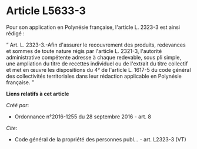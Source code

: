 # Article L5633-3

Pour son application en Polynésie française, l'article L. 2323-3 est ainsi rédigé : 

“ Art. L. 2323-3.-Afin d'assurer le recouvrement des produits, redevances et sommes de toute nature régis par l'article L.
2321-3, l'autorité administrative compétente adresse à chaque redevable, sous pli simple, une ampliation du titre de recettes
individuel ou de l'extrait du titre collectif et met en œuvre les dispositions du 4° de l'article L. 1617-5 du code général
des collectivités territoriales dans leur rédaction applicable en Polynésie française. ”

**Liens relatifs à cet article**

_Créé par_:

  - Ordonnance n°2016-1255 du 28 septembre 2016 - art. 8

_Cite_:

  - Code général de la propriété des personnes publ... - art. L2323-3 (VT)
